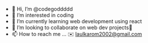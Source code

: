 - 👋 Hi, I’m @codegoddddd
- 👀 I’m interested in coding
- 🌱 I’m currently learning web development using react
- 💞️ I’m looking to collaborate on web dev projects🤝
- 📫 How to reach me ...
  ✉️ laulkarom2002@gmail.com

<!---
codegoddddd/codegoddddd is a ✨ special ✨ repository because its `README.md` (this file) appears on your GitHub profile.
You can click the Preview link to take a look at your changes.
--->
